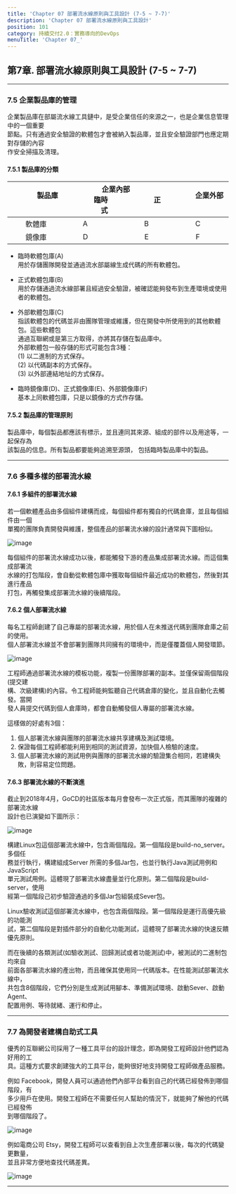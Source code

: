 ```yaml
---
title: 'Chapter 07 部署流水線原則與工具設計 (7-5 ~ 7-7)'
description: 'Chapter 07 部署流水線原則與工具設計'
position: 101
category: 持續交付2.0：實務導向的DevOps
menuTitle: 'Chapter 07_'
---
```


## 第7章. 部署流水線原則與工具設計 (7-5 ~ 7-7)

<hr></hr>

### 7.5 企業製品庫的管理

企業製品庫在部屬流水線工具鏈中，是受企業信任的來源之一，也是企業信息管理中的一個重要 <br>
節點。只有通過安全驗證的軟體包才會被納入製品庫，並且安全驗證部門也應定期對存儲的內容 <br>
作安全掃描及清理。

#### 7.5.1 製品庫的分類

| &#x2003;&#x2003;&#x2003; 製品庫 &#x2003;&#x2003;&#x2003; | &#x2003;&#x2003;&#x2003; 企業內部 &#x2003;&#x2003;&#x2003; <br> &#x2003;&#x2003;&#x2003; 臨時 &#x2003;&#x2003;&#x2003;&#x2003;&#x2003;&#x2003; 正式 &#x2003;&#x2003;&#x2003; | &#x2003;&#x2003;&#x2003; 企業外部 &#x2003;&#x2003;&#x2003; |
| :----: | :----: | :----: |
| 軟體庫 | A &#x2003;&#x2003;&#x2003;&#x2003;&#x2003;&#x2003;&#x2003;&#x2002; B | C |
| 鏡像庫 | D &#x2003;&#x2003;&#x2003;&#x2003;&#x2003;&#x2003;&#x2003;&#x2002; E | F |

* 臨時軟體包庫(A) <br>
用於存儲團隊開發並通過流水部屬線生成代碼的所有軟體包。

* 正式軟體包庫(B) <br>
用於存儲通過流水線部署且經過安全驗證，被確認能夠發布到生產環境或使用者的軟體包。

* 外部軟體包庫(C) <br>
指該軟體包的代碼並非由團隊管理或維護，但在開發中所使用到的其他軟體包。這些軟體包 <br>
通過互聯網或是第三方取得，亦將其存儲在製品庫中。 <br>
外部軟體包一般存儲的形式可能包含3種： <br>
(1) 以二進制的方式保存。 <br>
(2) 以代碼副本的方式保存。 <br>
(3) 以外部連結地址的方式保存。 <br>

* 臨時鏡像庫(D)、正式鏡像庫(E)、外部鏡像庫(F) <br>
基本上同軟體包庫，只是以鏡像的方式作存儲。

#### 7.5.2 製品庫的管理原則

製品庫中，每個製品都應該有標示，並且連同其來源、組成的部件以及用途等，一起保存為 <br>
該製品的信息。所有製品都要能夠追溯至源頭， 包括臨時製品庫中的製品。

<hr></hr>

### 7.6 多種多樣的部署流水線

#### 7.6.1 多組件的部署流水線

若一個軟體產品由多個組件建構而成，每個組件都有獨自的代碼倉庫，並且每個組件由一個 <br>
單獨的團隊負責開發與維護，整個產品的部署流水線的設計通常與下圖相似。

![image](https://user-images.githubusercontent.com/54253518/166899205-b31d710f-6249-41a5-ba19-efccb1121fde.png)

每個組件的部署流水線成功以後，都能觸發下游的產品集成部署流水線。而這個集成部署流 <br>
水線的打包階段，會自動從軟體包庫中獲取每個組件最近成功的軟體包，然後對其進行產品 <br>
打包，再觸發集成部署流水線的後續階段。

#### 7.6.2 個人部署流水線

每名工程師創建了自己專屬的部署流水線，用於個人在未推送代碼到團隊倉庫之前的使用。 <br>
個人部署流水線並不會部署到團隊共同擁有的環境中，而是僅覆蓋個人開發環節。

![image](https://user-images.githubusercontent.com/54253518/166899696-d76c146d-e533-4ad3-b56a-98640ff7761f.png)

工程師通過部署流水線的模板功能，複製一份團隊部署的副本。並僅保留兩個階段(提交建 <br>
構、次級建構)的內容。令工程師能夠監聽自己代碼倉庫的變化，並且自動化去觸發。當開 <br>
發人員提交代碼到個人倉庫時，都會自動觸發個人專屬的部署流水線。

這樣做的好處有3個：
1. 個人部署流水線與團隊的部署流水線共享建構及測試環境。
2. 保證每個工程師都能利用到相同的測試資源，加快個人檢驗的速度。
3. 個人部署流水線的測試用例與團隊的部署流水線的驗證集合相同，若建構失敗，則容易定位問題。

#### 7.6.3 部署流水線的不斷演進

截止到2018年4月，GoCD的社區版本每月會發布一次正式版，而其團隊的複雜的部署流水線 <br>
設計也已演變如下圖所示：

![image](https://user-images.githubusercontent.com/54253518/166899792-fcad6ccd-9287-47ca-81d3-6239c603d261.png)

構建Linux包這個部署流水線中，包含兩個階段。第一個階段是build-no_server。多個任 <br>
務並行執行，構建組成Server 所需的多個Jar包，也並行執行Java測試用例和JavaScript <br>
單元測試用例。這體現了部署流水線盡量並行化原則。第二個階段是build-server，使用 <br>
經第一個階段己初步驗證通過的多個Jar包組裝成Sever包。

Linux驗收測試這個部署流水線中，也包含兩個階段。第一個階段是運行高優先級的功能測 <br>
試，第二個階段是對插件部分的自動化功能測試，這體現了部署流水線的快速反饋優先原則。

而在後續的各類測試(如驗收測試、回歸測試或者功能測試)中，被測試的二進制包均來自 <br>
前面各部署流水線的產出物，而且確保其使用同一代碼版本。在性能測試部署流水線中， <br>
共包含8個階段，它們分別是生成測試用腳本、準備測試環境、啟動Sever、啟動Agent、 <br>
配置用例、等待就緒、運行和停止。

<hr></hr>

### 7.7 為開發者建構自助式工具

優秀的互聯網公司採用了一種工具平台的設計理念，即為開發工程師設計他們認為好用的工 <br>
具。這種方式要求創建強大的工具平台，能夠很好地支持開發工程師做產品服務。

例如 Facebook，開發人員可以通過他們內部平台看到自己的代碼已經發佈到哪個階段，有 <br>
多少用戶在使用。開發工程師在不需要任何人幫助的情況下，就能夠了解他的代碼已經發佈 <br>
到哪個階段了。

![image](https://user-images.githubusercontent.com/54253518/166907831-bd62ef0a-cc80-453a-b548-d91f58dde85f.png)

例如電商公司 Etsy，開發工程師可以查看到自上次生產部署以後，每次的代碼變更數量， <br>
並且非常方便地查找代碼差異。

![image](https://user-images.githubusercontent.com/54253518/166907867-e504bada-70cf-4ca2-a575-6cadb885a3d0.png)

<hr></hr>

